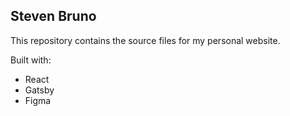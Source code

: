 ## Steven Bruno

This repository contains the source files for my personal website.

Built with: 
 - React
 - Gatsby
 - Figma